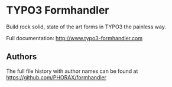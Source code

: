 # TYPO3 Formhandler

Build rock solid, state of the art forms in TYPO3 the painless way.

Full documentation: http://www.typo3-formhandler.com

## Authors

The full file history with author names can be found at
https://github.com/PHORAX/formhandler
